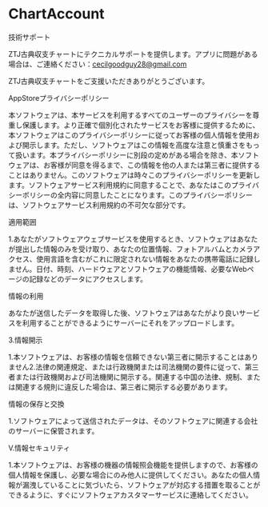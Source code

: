 # ChartAccount


技術サポート

ZTJ古典収支チャートにテクニカルサポートを提供します。アプリに問題がある場合は、ご連絡ください：cecilgoodguy28@gmail.com

ZTJ古典収支チャートをご支援いただきありがとうございます。

AppStoreプライバシーポリシー

本ソフトウェアは、本サービスを利用するすべてのユーザーのプライバシーを尊重し保護します。より正確で個別化されたサービスをお客様に提供するために、本ソフトウェアはこのプライバシーポリシーに従ってお客様の個人情報を使用および開示します。ただし、ソフトウェアはこの情報を高度な注意と慎重さをもって扱います。本プライバシーポリシーに別段の定めがある場合を除き、本ソフトウェアは、お客様が同意を得るまで、この情報を他の人または第三者に提供することはありません。このソフトウェアは時々このプライバシーポリシーを更新します。ソフトウェアサービス利用規約に同意することで、あなたはこのプライバシーポリシーの全内容に同意したことになります。このプライバシーポリシーは、ソフトウェアサービス利用規約の不可欠な部分です。

適用範囲

1.あなたがソフトウェアウェブサービスを使用するとき、ソフトウェアはあなたが提出した情報のみを受け取り、あなたの位置情報、フォトアルバムとカメラアクセス、使用言語を含むがこれに限定されない情報をあなたの携帯電話に記録しません。日付、時刻、ハードウェアとソフトウェアの機能情報、必要なWebページの記録などのデータにアクセスします。

情報の利用

あなたが送信したデータを取得した後、ソフトウェアはあなたがより良いサービスを利用することができるようにサーバーにそれをアップロードします。

3.情報開示

1.本ソフトウェアは、お客様の情報を信頼できない第三者に開示することはありません2.法律の関連規定、または行政機関または司法機関の要件に従って、第三者または行政機関および司法機関に開示する。関連する中国の法律、規制、または関連する規則に違反した場合は、第三者に開示する必要があります。

情報の保存と交換

1.ソフトウェアによって送信されたデータは、そのソフトウェアに関連する会社のサーバーに保管されます。

V.情報セキュリティ

1.本ソフトウェアは、お客様の機器の情報照会機能を提供しますので、お客様の個人情報を保護し、必要な場合にのみ他人に提供してください。あなたの個人情報が漏洩していることに気づいたら、ソフトウェアが対応する措置を取ることができるように、すぐにソフトウェアカスタマーサービスに連絡してください。
